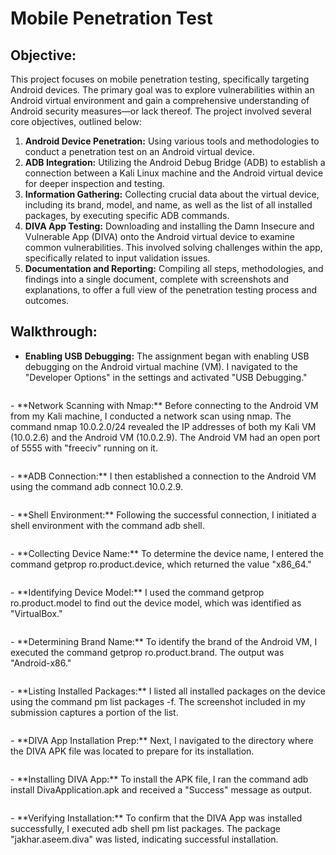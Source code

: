# Mobile Penetration Test

## Objective:

This project focuses on mobile penetration testing, specifically targeting Android devices. The primary goal was to explore vulnerabilities within an Android virtual environment and gain a comprehensive understanding of Android security measures—or lack thereof. The project involved several core objectives, outlined below:

1. **Android Device Penetration:** Using various tools and methodologies to conduct a penetration test on an Android virtual device.
2. **ADB Integration:** Utilizing the Android Debug Bridge (ADB) to establish a connection between a Kali Linux machine and the Android virtual device for deeper inspection and testing.
3. **Information Gathering:** Collecting crucial data about the virtual device, including its brand, model, and name, as well as the list of all installed packages, by executing specific ADB commands.
4. **DIVA App Testing:** Downloading and installing the Damn Insecure and Vulnerable App (DIVA) onto the Android virtual device to examine common vulnerabilities. This involved solving challenges within the app, specifically related to input validation issues.
5. **Documentation and Reporting:** Compiling all steps, methodologies, and findings into a single document, complete with screenshots and explanations, to offer a full view of the penetration testing process and outcomes.

## Walkthrough:

- **Enabling USB Debugging:** The assignment began with enabling USB debugging on the Android virtual machine (VM). I navigated to the "Developer Options" in the settings and activated "USB Debugging."
<p align="center">
  <img src="" alt="">
</p>
- **Network Scanning with Nmap:** Before connecting to the Android VM from my Kali machine, I conducted a network scan using nmap. The command nmap 10.0.2.0/24 revealed the IP addresses of both my Kali VM (10.0.2.6) and the Android VM (10.0.2.9). The Android VM had an open port of 5555 with "freeciv" running on it.
<p align="center">
  <img src="" alt="">
</p>
- **ADB Connection:** I then established a connection to the Android VM using the command adb connect 10.0.2.9.
<p align="center">
  <img src="" alt="">
</p>
- **Shell Environment:** Following the successful connection, I initiated a shell environment with the command adb shell.
<p align="center">
  <img src="" alt="">
</p>
- **Collecting Device Name:** To determine the device name, I entered the command getprop ro.product.device, which returned the value "x86_64."
<p align="center">
  <img src="" alt="">
</p>
- **Identifying Device Model:** I used the command getprop ro.product.model to find out the device model, which was identified as "VirtualBox."
<p align="center">
  <img src="" alt="">
</p>
- **Determining Brand Name:** To identify the brand of the Android VM, I executed the command getprop ro.product.brand. The output was "Android-x86."
<p align="center">
  <img src="" alt="">
</p>
- **Listing Installed Packages:** I listed all installed packages on the device using the command pm list packages -f. The screenshot included in my submission captures a portion of the list.
<p align="center">
  <img src="" alt="">
</p>
- **DIVA App Installation Prep:** Next, I navigated to the directory where the DIVA APK file was located to prepare for its installation.
<p align="center">
  <img src="" alt="">
</p>
- **Installing DIVA App:** To install the APK file, I ran the command adb install DivaApplication.apk and received a "Success" message as output.
<p align="center">
  <img src="" alt="">
</p>
- **Verifying Installation:** To confirm that the DIVA App was installed successfully, I executed adb shell pm list packages. The package "jakhar.aseem.diva" was listed, indicating successful installation.
<p align="center">
  <img src="" alt="">
</p>
<p align="center">
  <img src="" alt="">
</p>
